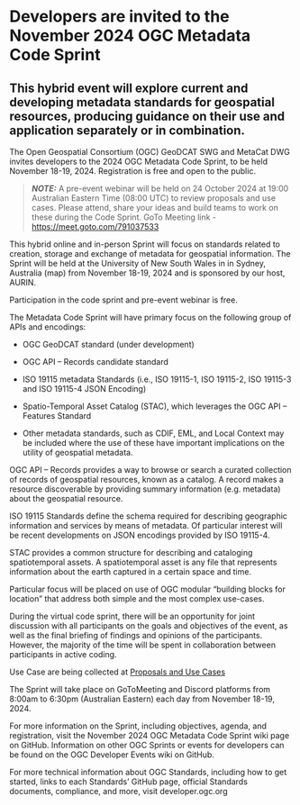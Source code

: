  # Developers are invited to the November 2024 OGC Metadata Code Sprint
## This hybrid event will explore current and developing metadata standards for geospatial resources, producing guidance on their use and application separately or in combination.

The Open Geospatial Consortium (OGC) GeoDCAT SWG and MetaCat DWG invites developers to the 2024 OGC Metadata Code Sprint, to be held November 18-19, 2024. 
Registration is free and open to the public.

> **_NOTE:_** A pre-event webinar will be held on 24 October 2024 at 19:00 Australian Eastern Time  (08:00 UTC) to review proposals and use cases. Please attend, share your ideas and build teams to work on these during the Code Sprint. GoTo Meeting link - https://meet.goto.com/791037533

This hybrid online and in-person Sprint will focus on standards related to creation, storage and exchange of metadata for geospatial information. 
The Sprint will be held at the University of New South Wales in in Sydney, Australia (map) from November 18-19, 2024 and is sponsored by our host, AURIN.

Participation in the code sprint and pre-event webinar is free.

The Metadata Code Sprint will have primary focus on the following group of APIs and encodings:

* OGC GeoDCAT standard (under development)
  
* OGC API – Records candidate standard

* ISO 19115 metadata Standards (i.e., ISO 19115-1, ISO 19115-2, ISO 19115-3 and ISO 19115-4 JSON Encoding)

* Spatio-Temporal Asset Catalog (STAC), which leverages the OGC API – Features Standard

* Other metadata standards, such as CDIF, EML, and Local Context may be included where the use of these have important implications on the utility of geospatial metadata.

OGC API – Records provides a way to browse or search a curated collection of records of geospatial resources, known as a catalog. A record makes a resource discoverable by providing summary information (e.g. metadata) about the geospatial resource.

ISO 19115 Standards define the schema required for describing geographic information and services by means of metadata. Of particular interest will be recent developments on JSON encodings provided by ISO 19115-4.

STAC provides a common structure for describing and cataloging spatiotemporal assets. A spatiotemporal asset is any file that represents information about the earth captured in a certain space and time.

Particular focus will be placed on use of OGC modular “building blocks for location” that address both simple and the most complex use-cases.

During the virtual code sprint, there will be an opportunity for joint discussion with all participants on the goals and objectives of the event, as well as the final briefing of findings and opinions of the participants. However, the majority of the time will be spent in collaboration between participants in active coding.

Use Case are being collected at [Proposals and Use Cases](https://github.com/opengeospatial/GeoDCAT-SWG/issues/17)

The Sprint will take place on GoToMeeting and Discord platforms from 8:00am to 6:30pm (Australian Eastern) each day from November 18-19, 2024.

For more information on the Sprint, including objectives, agenda, and registration, visit the November 2024 OGC Metadata Code Sprint wiki page on GitHub. 
Information on other OGC Sprints or events for developers can be found on the OGC Developer Events wiki on GitHub.

For more technical information about OGC Standards, including how to get started, links to each Standards’ GitHub page, official Standards documents, compliance, and more, visit developer.ogc.org
